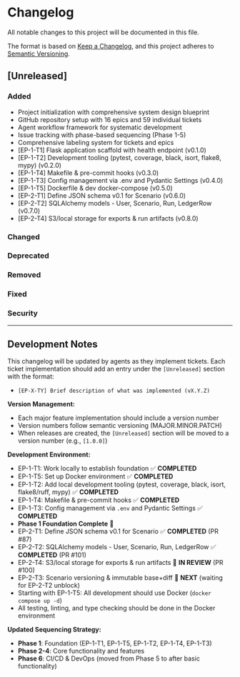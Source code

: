 # Changelog

All notable changes to this project will be documented in this file.

The format is based on [Keep a Changelog](https://keepachangelog.com/en/1.0.0/),
and this project adheres to [Semantic Versioning](https://semver.org/spec/v2.0.0.html).

## [Unreleased]

### Added
- Project initialization with comprehensive system design blueprint
- GitHub repository setup with 16 epics and 59 individual tickets
- Agent workflow framework for systematic development
- Issue tracking with phase-based sequencing (Phase 1-5)
- Comprehensive labeling system for tickets and epics
- [EP-1-T1] Flask application scaffold with health endpoint (v0.1.0)
- [EP-1-T2] Development tooling (pytest, coverage, black, isort, flake8, mypy) (v0.2.0)
- [EP-1-T4] Makefile & pre-commit hooks (v0.3.0)
- [EP-1-T3] Config management via .env and Pydantic Settings (v0.4.0)
- [EP-1-T5] Dockerfile & dev docker-compose (v0.5.0)
- [EP-2-T1] Define JSON schema v0.1 for Scenario (v0.6.0)
- [EP-2-T2] SQLAlchemy models - User, Scenario, Run, LedgerRow (v0.7.0)
- [EP-2-T4] S3/local storage for exports & run artifacts (v0.8.0)

### Changed

### Deprecated

### Removed

### Fixed

### Security

---

## Development Notes

This changelog will be updated by agents as they implement tickets. Each ticket implementation should add an entry under the `[Unreleased]` section with the format:

- `[EP-X-TY] Brief description of what was implemented (vX.Y.Z)`

**Version Management:**
- Each major feature implementation should include a version number
- Version numbers follow semantic versioning (MAJOR.MINOR.PATCH)
- When releases are created, the `[Unreleased]` section will be moved to a version number (e.g., `[1.0.0]`)

**Development Environment:**
- EP-1-T1: Work locally to establish foundation ✅ **COMPLETED**
- EP-1-T5: Set up Docker environment ✅ **COMPLETED**
- EP-1-T2: Add local development tooling (pytest, coverage, black, isort, flake8/ruff, mypy) ✅ **COMPLETED**
- EP-1-T4: Makefile & pre-commit hooks ✅ **COMPLETED**
- EP-1-T3: Config management via `.env` and Pydantic Settings ✅ **COMPLETED**
- **Phase 1 Foundation Complete** 🎉
- EP-2-T1: Define JSON schema v0.1 for Scenario ✅ **COMPLETED** (PR #87)
- EP-2-T2: SQLAlchemy models - User, Scenario, Run, LedgerRow ✅ **COMPLETED** (PR #101)
- EP-2-T4: S3/local storage for exports & run artifacts 🔄 **IN REVIEW** (PR #100)
- EP-2-T3: Scenario versioning & immutable base+diff 🔄 **NEXT** (waiting for EP-2-T2 unblock)
- Starting with EP-1-T5: All development should use Docker (`docker compose up -d`)
- All testing, linting, and type checking should be done in the Docker environment

**Updated Sequencing Strategy:**
- **Phase 1**: Foundation (EP-1-T1, EP-1-T5, EP-1-T2, EP-1-T4, EP-1-T3)
- **Phase 2-4**: Core functionality and features
- **Phase 6**: CI/CD & DevOps (moved from Phase 5 to after basic functionality)
